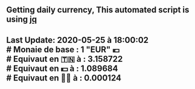 ## Getting daily currency, This automated script is using [jq](https://stedolan.github.io/jq/)
## Last Update:  2020-05-25 à 18:00:02 </br># Monaie de base : 1 "EUR" 💶 </br> # Equivaut en 🇹🇳 à :  3.158722 </br> # Equivaut en 💵 à : 1.089684</br> # Equivaut en 🐱‍💻 à :  0.000124
